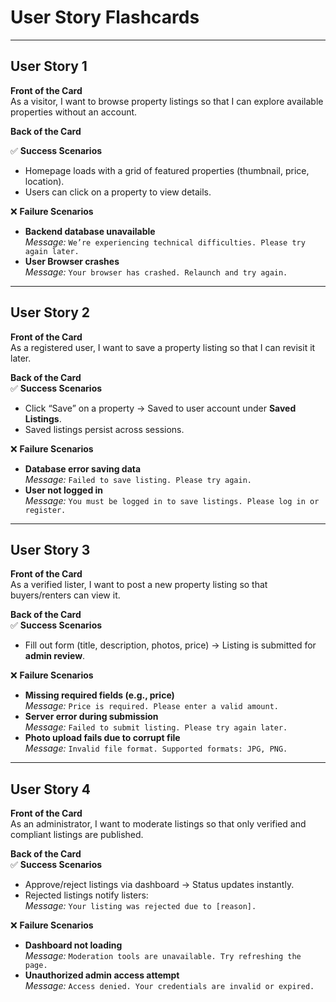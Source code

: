 # User Story Flashcards

---

## User Story 1

**Front of the Card**  
As a visitor, I want to browse property listings so that I can explore available properties without an account.  

**Back of the Card**  

✅ **Success Scenarios**  
- Homepage loads with a grid of featured properties (thumbnail, price, location).  
- Users can click on a property to view details.  

❌ **Failure Scenarios**  
- **Backend database unavailable**  
  *Message:* `We’re experiencing technical difficulties. Please try again later.`  
- **User Browser crashes**  
  *Message:* `Your browser has crashed. Relaunch and try again.`  

---

## User Story 2

**Front of the Card**  
As a registered user, I want to save a property listing so that I can revisit it later.  

**Back of the Card**  
✅ **Success Scenarios**  
- Click “Save” on a property → Saved to user account under **Saved Listings**.  
- Saved listings persist across sessions.  

❌ **Failure Scenarios**  
- **Database error saving data**  
  *Message:* `Failed to save listing. Please try again.`  
- **User not logged in**  
  *Message:* `You must be logged in to save listings. Please log in or register.`  

---

## User Story 3

**Front of the Card**  
As a verified lister, I want to post a new property listing so that buyers/renters can view it.  

**Back of the Card**  
✅ **Success Scenarios**  
- Fill out form (title, description, photos, price) → Listing is submitted for **admin review**.  

❌ **Failure Scenarios**  
- **Missing required fields (e.g., price)**  
  *Message:* `Price is required. Please enter a valid amount.`  
- **Server error during submission**  
  *Message:* `Failed to submit listing. Please try again later.`  
- **Photo upload fails due to corrupt file**  
  *Message:* `Invalid file format. Supported formats: JPG, PNG.`  

---

## User Story 4

**Front of the Card**  
As an administrator, I want to moderate listings so that only verified and compliant listings are published.  

**Back of the Card**  
✅ **Success Scenarios**  
- Approve/reject listings via dashboard → Status updates instantly.  
- Rejected listings notify listers:  
  *Message:* `Your listing was rejected due to [reason].`  

❌ **Failure Scenarios**  
- **Dashboard not loading**  
  *Message:* `Moderation tools are unavailable. Try refreshing the page.`  
- **Unauthorized admin access attempt**  
  *Message:* `Access denied. Your credentials are invalid or expired.`  

